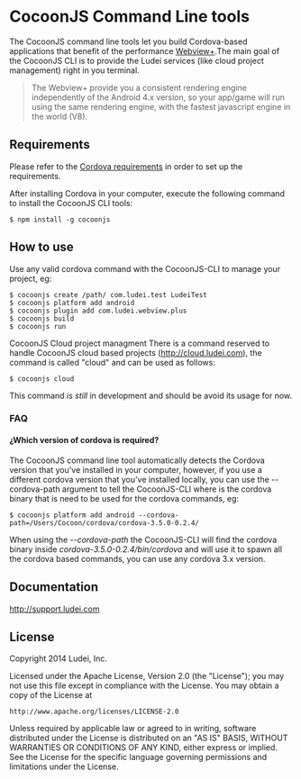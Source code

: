 # CocoonJS Command Line tools #

The CocoonJS command line tools let you build Cordova-based applications that benefit of the performance [Webview+](http://support.ludei.com/hc/en-us/articles/201952993).The main goal of the CocoonJS CLI is to provide the Ludei services (like cloud project management) right in you terminal.


> The Webview+ provide you a consistent rendering engine independently of the Android 4.x version, so your app/game will run using the same rendering engine, with the fastest javascript engine in the world (V8).

## Requirements ##
Please refer to the [Cordova requirements](https://github.com/apache/cordova-cli#requirements) in order to set up the requirements.

After installing Cordova in your computer, execute the following command to install the CocoonJS CLI tools:

```
$ npm install -g cocoonjs
```

## How to use ##

Use any valid cordova command with the CocoonJS-CLI to manage your project, eg:

```
$ cocoonjs create /path/ com.ludei.test LudeiTest
$ cocoonjs platform add android
$ cocoonjs plugin add com.ludei.webview.plus
$ cocoonjs build
$ cocoonjs run
```

CocoonJS Cloud project managment
There is a command reserved to handle CocoonJS cloud based projects (http://cloud.ludei.com), the command is called "cloud" and can be used as follows:
```
$ cocoonjs cloud
```

This command *is still* in development and should be avoid its usage for now.

### FAQ ###

#### ¿Which version of cordova is required? ####
The CocoonJS command line tool automatically detects the Cordova version that you've installed in your computer, however, if you use a different cordova version that you've installed locally, you can use the --cordova-path argument to tell the CocoonJS-CLI where is the cordova binary that is need to be used for the cordova commands, eg:


```
$ cocoonjs platform add android --cordova-path=/Users/Cocoon/cordova/cordova-3.5.0-0.2.4/
```
When using the *--cordova-path* the CocoonJS-CLI will find the cordova binary inside *cordova-3.5.0-0.2.4/bin/cordova* and will use it to spawn all the cordova based commands, you can use any cordova 3.x version.


Documentation
----
http://support.ludei.com

License
----
Copyright 2014 Ludei, Inc.

Licensed under the Apache License, Version 2.0 (the "License");
you may not use this file except in compliance with the License.
You may obtain a copy of the License at

    http://www.apache.org/licenses/LICENSE-2.0

Unless required by applicable law or agreed to in writing, software
distributed under the License is distributed on an "AS IS" BASIS,
WITHOUT WARRANTIES OR CONDITIONS OF ANY KIND, either express or implied.
See the License for the specific language governing permissions and
limitations under the License.